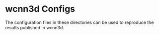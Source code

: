# wcnn3d Configs

The configuration files in these directories can be used to reproduce the results published in wcnn3d.
